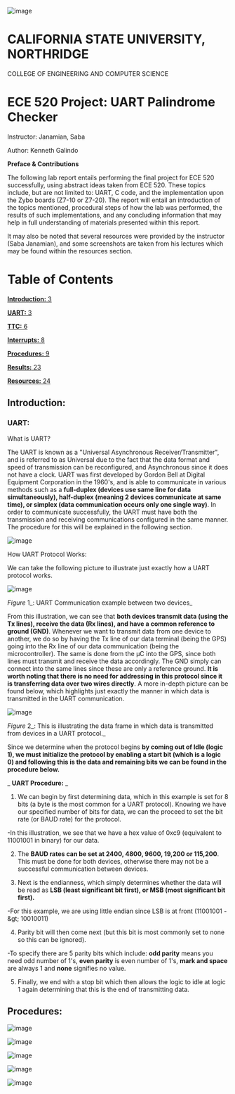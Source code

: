 ![image](https://user-images.githubusercontent.com/98668234/161411606-84b3c178-7f3d-49d9-9963-30db35108f6e.png)

# **CALIFORNIA STATE UNIVERSITY, NORTHRIDGE**

COLLEGE OF ENGINEERING AND COMPUTER SCIENCE

# **ECE 520 Project: UART Palindrome Checker**

Instructor: Janamian, Saba

Author: Kenneth Galindo

**Preface &amp; Contributions**

The following lab report entails performing the final project for ECE 520 successfully, using abstract ideas taken from ECE 520. These topics include, but are not limited to: UART, C code, and the implementation upon the Zybo boards (Z7-10 or Z7-20). The report will entail an introduction of the topics mentioned, procedural steps of how the lab was performed, the results of such implementations, and any concluding information that may help in full understanding of materials presented within this report.

It may also be noted that several resources were provided by the instructor (Saba Janamian), and some screenshots are taken from his lectures which may be found within the resources section.

# Table of Contents

[**Introduction:** 3](#_Toc99827253)

[**UART:** 3](#_Toc99827254)

[**TTC:** 6](#_Toc99827255)

[**Interrupts:** 8](#_Toc99827256)

[**Procedures:** 9](#_Toc99827257)

[**Results:** 23](#_Toc99827258)

[**Resources:** 24](#_Toc99827259)

## **Introduction:**

### **UART:**

What is UART?

The UART is known as a &quot;Universal Asynchronous Receiver/Transmitter&quot;, and is referred to as Universal due to the fact that the data format and speed of transmission can be reconfigured, and Asynchronous since it does not have a clock. UART was first developed by Gordon Bell at Digital Equipment Corporation in the 1960&#39;s, and is able to communicate in various methods such as a **full-duplex (devices use same line for data simultaneously), half-duplex (meaning 2 devices communicate at same time), or simplex (data communication occurs only one single way)**. In order to communicate successfully, the UART must have both the transmission and receiving communications configured in the same manner. The procedure for this will be explained in the following section.

![image](https://user-images.githubusercontent.com/98668234/161411610-66da40f5-adce-442d-9e2e-f36a6e4c78ab.png)

How UART Protocol Works:

We can take the following picture to illustrate just exactly how a UART protocol works.

![image](https://user-images.githubusercontent.com/98668234/161411617-a894b66f-7d57-4e95-954c-b442b7dde8c9.png)

_Figure_ 1_: UART Communication example between two devices_

From this illustration, we can see that **both devices transmit data (using the Tx lines), receive the data (Rx lines), and have a common reference to ground (GND)**. Whenever we want to transmit data from one device to another, we do so by having the Tx line of our data terminal (being the GPS) going into the Rx line of our data communication (being the microcontroller). The same is done from the µC into the GPS, since both lines must transmit and receive the data accordingly. The GND simply can connect into the same lines since these are only a reference ground. **It is worth noting that there is no need for addressing in this protocol since it is transferring data over two wires directly**. A more in-depth picture can be found below, which highlights just exactly the manner in which data is transmitted in the UART communication.

![image](https://user-images.githubusercontent.com/98668234/161411620-224fd6bb-94f1-4563-a021-e9e48d602317.png)

_Figure_ 2_: This is illustrating the data frame in which data is transmitted from devices in a UART protocol._

Since we determine when the protocol begins **by coming out of Idle (logic 1), we must initialize the protocol by enabling a start bit (which is a logic 0) and following this is the data and remaining bits we can be found in the procedure below.**

_ **UART Procedure:** _

1. We can begin by first determining data, which in this example is set for 8 bits (a byte is the most common for a UART protocol). Knowing we have our specified number of bits for data, we can the proceed to set the bit rate (or BAUD rate) for the protocol.

-In this illustration, we see that we have a hex value of 0xc9 (equivalent to 11001001 in binary) for our data.

2. The **BAUD rates can be set at 2400, 4800, 9600, 19,200 or 115,200**. This must be done for both devices, otherwise there may not be a successful communication between devices.

3. Next is the endianness, which simply determines whether the data will be read as **LSB (least significant bit first), or MSB (most significant bit first).**

-For this example, we are using little endian since LSB is at front (11001001 -\&gt; 10010011)

4. Parity bit will then come next (but this bit is most commonly set to none so this can be ignored).

-To specify there are 5 parity bits which include: **odd parity** means you need odd number of 1&#39;s, **even parity** is even number of 1&#39;s, **mark and space** are always 1 and **none** signifies no value.

5. Finally, we end with a stop bit which then allows the logic to idle at logic 1 again determining that this is the end of transmitting data.

## **Procedures:**

![image](https://user-images.githubusercontent.com/98668234/168455944-e163d940-7095-48ba-994e-8bcd10597e14.png)


![image](https://user-images.githubusercontent.com/98668234/168456004-bce0e27e-a5c9-4b93-a24b-dac715b1bf1a.png)


![image](https://user-images.githubusercontent.com/98668234/168456043-6ba95045-81e7-48eb-a65f-da087b544aa1.png)


![image](https://user-images.githubusercontent.com/98668234/168456014-49bda303-159a-4fe7-b39a-564338290538.png)


![image](https://user-images.githubusercontent.com/98668234/168456024-a46905dc-7ae7-46e1-8140-bbba41114b61.png)




